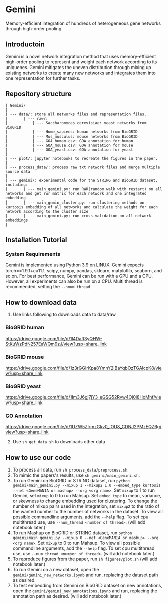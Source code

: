 # Gemini
Memory-efficient integration of hundreds of heterogeneous gene networks through high-order pooling

## Introductoin
Gemini is a novel network integration method that uses memory-efficient high-order pooling to represent and weight each network according to its uniquenes. Gemini mitigates the uneven distribution through mixing up existing networks to create many new networks and integrates them into one representation for further tasks. 

## Repository structure
```
| Gemini/
|
| --- data/: store all networks files and representation files.
|       | --- raw/:
|           | --- Saccharomyces_cerevisiae: yeast networks from BioGRID
|           | --- Home_sapiens: human networks from BioGRID
|           | --- Mus_musculus: mouse networks from BioGRID
|           | --- GOA_human.csv: GOA annotation for human
|           | --- GOA_mouse.csv: GOA annotation for mouse
|           | --- GOA_yeast.csv: GOA annotation for yeast
|
| --- plot/: jupyter notebooks to recreate the figures in the paper. 
|
| --- process_data/: process raw txt network files and merge multiple source data
|
| --- gemini/: experimental code for the STRING and BioGRID dataset, including:
|       | --- main_gemini.py: run RWR(random walk with restart) on all networks and get rwr matrix for each network and one integrated embedding 
|       | --- main_gemin_cluster.py: run clustering methods on kurtosis embedding of all networks and calculate the weight for each network according to the cluster size
|       | --- main_gemini.py: run cross-validation on all network embeddings 
|
```


## Installation Tutorial

### System Requirements
Gemini is implemented using Python 3.9 on LINUX. Gemini expects torch==1.9.1+cu11.1, scipy, numpy, pandas, sklearn, matplotlib, seaborn, and so on. For best performance, Gemini can be run with a GPU and a CPU. However, all experiments can also be run on a CPU. Multi thread is recommended, setting the `--nnum_thread`

## How to download data
1. Use links following to downloads data to data/raw

### BioGRID human
https://drive.google.com/file/d/1l4Daft3yQHW-StKuWzPdN257EaWQm9zJ/view?usp=share_link

### BioGRID mouse
https://drive.google.com/file/d/1z3rGGIrKpa8YmnY2IBaYqbOzTGAlcpK8/view?usp=share_link

### BioGRID yeast
https://drive.google.com/file/d/1Im3J6gj7jY3_eGSG52Rvw4Oj0i8HoMhf/view?usp=share_link

### GO Annotation
https://drive.google.com/file/d/1UZW5ZIrmzGkv0_iOU8_CDNJ2PMzEQZ6g/view?usp=share_link


2. Use `sh get_data.sh` to downloads other data


## How to use our code
1. To process all data, run `sh process_data/preprocess.sh`. 
2. To mimic the papers's results, use `sh gemini/main_gemini.sh`.
3. To run Gemini on BioGRID or STRING dataset, run `python gemini/main_gemini.py --mixup 1 --mixup2 1.0 --embed_type kurtosis --net <GeneMANIA or mashup> --org <org name>`. Set `mixup` to 1 to run Gemini, set `mixup` to 0 to run Mahsup. Set `embed_type` to mean, variance, or skewness to change embedding used for clustering. To change the number of mixup pairs used in the integration, set `mixup2` to the ratio of the wanted number to the number of networks in the dataset. To view all possible commandline arguments, add the `--help` flag. To set cpu multithread use, use `--num_thread <number of thread>`. (will add notebook later.)
4. To run Mashup on BioGRID or STRING dataset, run `python gemini/main_gemini.py --mixup 0 --net <GeneMANIA or mashup> --org <org name>`. Set `mixup` to 0 to run Mahsup. To view all possible commandline arguments, add the `--help` flag. To set cpu multithread use, use `--num_thread <number of thread>`. (will add notebook later.)
5. To reproduce figures from the paper, run `sh figures/plot.sh` (will add notebook later.)
6. To run Gemini on a new dataset, open the `gemini/gemini_new_networks.ipynb` and run, replacing the dataset path as desired.
6. To test embedding from Gemini on BioGRID dataset on new annotations, open the `gemini/gemini_new_annotations.ipynb` and run, replacing the annotation path as desired. (will add notebook later.)